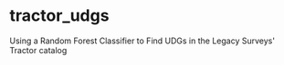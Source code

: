 # tractor_udgs
Using a Random Forest Classifier to Find UDGs in the Legacy Surveys' Tractor catalog
